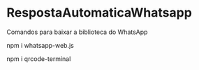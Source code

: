 # RespostaAutomaticaWhatsapp
Comandos para baixar a biblioteca do WhatsApp

npm i whatsapp-web.js

npm i qrcode-terminal
 
